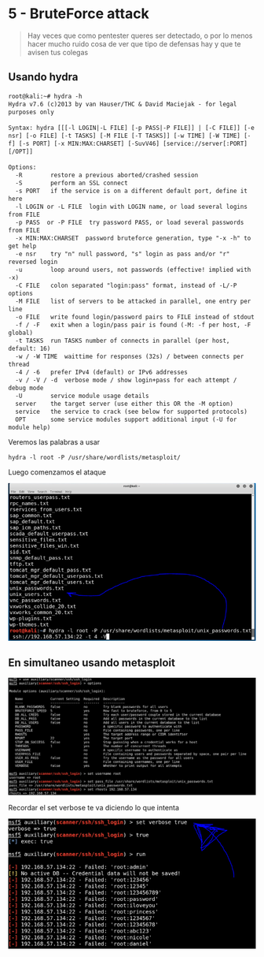 # 5 - BruteForce attack

> Hay veces que como pentester queres ser detectado, o por lo menos hacer mucho ruido cosa de ver que tipo de defensas hay y que te avisen tus colegas

## Usando hydra

```text
root@kali:~# hydra -h
Hydra v7.6 (c)2013 by van Hauser/THC & David Maciejak - for legal purposes only

Syntax: hydra [[[-l LOGIN|-L FILE] [-p PASS|-P FILE]] | [-C FILE]] [-e nsr] [-o FILE] [-t TASKS] [-M FILE [-T TASKS]] [-w TIME] [-W TIME] [-f] [-s PORT] [-x MIN:MAX:CHARSET] [-SuvV46] [service://server[:PORT][/OPT]]

Options:
  -R        restore a previous aborted/crashed session
  -S        perform an SSL connect
  -s PORT   if the service is on a different default port, define it here
  -l LOGIN or -L FILE  login with LOGIN name, or load several logins from FILE
  -p PASS  or -P FILE  try password PASS, or load several passwords from FILE
  -x MIN:MAX:CHARSET  password bruteforce generation, type "-x -h" to get help
  -e nsr    try "n" null password, "s" login as pass and/or "r" reversed login
  -u        loop around users, not passwords (effective! implied with -x)
  -C FILE   colon separated "login:pass" format, instead of -L/-P options
  -M FILE   list of servers to be attacked in parallel, one entry per line
  -o FILE   write found login/password pairs to FILE instead of stdout
  -f / -F   exit when a login/pass pair is found (-M: -f per host, -F global)
  -t TASKS  run TASKS number of connects in parallel (per host, default: 16)
  -w / -W TIME  waittime for responses (32s) / between connects per thread
  -4 / -6   prefer IPv4 (default) or IPv6 addresses
  -v / -V / -d  verbose mode / show login+pass for each attempt / debug mode
  -U        service module usage details
  server    the target server (use either this OR the -M option)
  service   the service to crack (see below for supported protocols)
  OPT       some service modules support additional input (-U for module help)
```

Veremos las palabras a usar

```text
hydra -l root -P /usr/share/wordlists/metasploit/
```

Luego comenzamos el ataque

![](../../../.gitbook/assets/imagen%20%28378%29.png)

## En simultaneo usando metasploit

![](../../../.gitbook/assets/imagen%20%28361%29.png)

Recordar el set verbose te va diciendo lo que intenta

![](../../../.gitbook/assets/imagen%20%28373%29.png)

